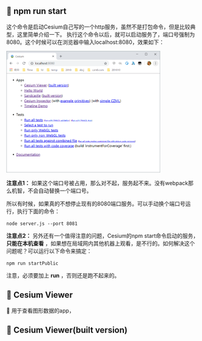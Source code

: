## 🚀️ npm run start

这个命令是启动Cesium自己写的一个http服务，虽然不是打包命令，但是比较典型，这里简单介绍一下。  执行这个命令以后，就可以启动服务了，端口号强制为8080。这个时候可以在浏览器中输入localhost:8080，效果如下：

<img src="start界面.png"  width="80%" hight="80%"/>

**注意点1：** 如果这个端口号被占用，那么对不起，服务起不来。没有webpack那么机智，不会自动替换一个端口号。

所以有时候，如果真的不想停止现有的8080端口服务。可以手动换个端口号运行，执行下面的命令：

```
node server.js --port 8081
```

**注意点2：** 另外还有一个值得注意的问题，Cesium的npm start命令启动的服务， **只能在本机查看** ，如果想在局域网内其他机器上观看，是不行的。如何解决这个问题呢？可以运行以下命令来搞定：

```
npm run startPublic
```

注意，必须要加上 **run** ，否则还是跑不起来的。

## 📖 Cesium Viewer

🔖 用于查看图形数据的app，

## 📖 Cesium Viewer(built version)
